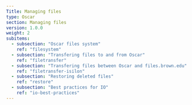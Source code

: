 ```yaml
---
Title: Managing files
type: Oscar
section: Managing files
version: 1.0.0
weight: 2 
subitems:
  - subsection: "Oscar files system"
    ref: "filesystem"
  - subsection: "Transfering files to and from Oscar"
    ref: "filetransfer"
  - subsection: "Transfering files between Oscar and files.brown.edu"
    ref: "filetransfer-isilon"
  - subsection: "Restoring deleted files"
    ref: "restore"
  - subsection: "Best practices for IO"
    ref: "io-best-practices"
---
```

